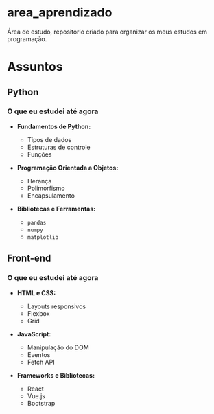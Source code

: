 # area_aprendizado
Área de estudo, repositorio criado para organizar os meus estudos em programação.

# Assuntos

## Python

### O que eu estudei até agora

- **Fundamentos de Python:**
  - Tipos de dados
  - Estruturas de controle
  - Funções

- **Programação Orientada a Objetos:**
  - Herança
  - Polimorfismo
  - Encapsulamento

- **Bibliotecas e Ferramentas:**
  - `pandas`
  - `numpy`
  - `matplotlib`

## Front-end

### O que eu estudei até agora

- **HTML e CSS:**
  - Layouts responsivos
  - Flexbox
  - Grid

- **JavaScript:**
  - Manipulação do DOM
  - Eventos
  - Fetch API

- **Frameworks e Bibliotecas:**
  - React
  - Vue.js
  - Bootstrap

